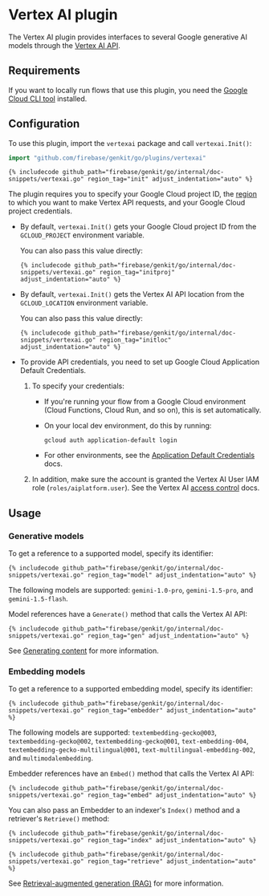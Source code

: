 # Vertex AI plugin

The Vertex AI plugin provides interfaces to several Google generative AI models
through the [Vertex AI API](https://cloud.google.com/vertex-ai/generative-ai/docs/).

## Requirements

If you want to locally run flows that use this plugin, you need the
[Google Cloud CLI tool](https://cloud.google.com/sdk/docs/install) installed.

## Configuration

To use this plugin, import the `vertexai` package and call `vertexai.Init()`:

```go
import "github.com/firebase/genkit/go/plugins/vertexai"
```

```golang
{% includecode github_path="firebase/genkit/go/internal/doc-snippets/vertexai.go" region_tag="init" adjust_indentation="auto" %}
```

The plugin requires you to specify your Google Cloud project ID, the
[region](https://cloud.google.com/vertex-ai/generative-ai/docs/learn/locations)
to which you want to make Vertex API requests, and your Google Cloud project
credentials.

- By default, `vertexai.Init()` gets your Google Cloud project ID from the
  `GCLOUD_PROJECT` environment variable.

  You can also pass this value directly:

  ```golang
  {% includecode github_path="firebase/genkit/go/internal/doc-snippets/vertexai.go" region_tag="initproj" adjust_indentation="auto" %}
  ```

- By default, `vertexai.Init()` gets the Vertex AI API location from the
  `GCLOUD_LOCATION` environment variable.

  You can also pass this value directly:

  ```golang
  {% includecode github_path="firebase/genkit/go/internal/doc-snippets/vertexai.go" region_tag="initloc" adjust_indentation="auto" %}
  ```

- To provide API credentials, you need to set up Google Cloud Application
  Default Credentials.

  1.  To specify your credentials:

      - If you're running your flow from a Google Cloud environment (Cloud
        Functions, Cloud Run, and so on), this is set automatically.

      - On your local dev environment, do this by running:

        ```posix-terminal
        gcloud auth application-default login
        ```

      - For other environments, see the [Application Default Credentials](https://cloud.google.com/docs/authentication/provide-credentials-adc)
        docs.

  1.  In addition, make sure the account is granted the Vertex AI User IAM role
      (`roles/aiplatform.user`). See the Vertex AI [access control](https://cloud.google.com/vertex-ai/generative-ai/docs/access-control)
      docs.

## Usage

### Generative models

To get a reference to a supported model, specify its identifier:

```golang
{% includecode github_path="firebase/genkit/go/internal/doc-snippets/vertexai.go" region_tag="model" adjust_indentation="auto" %}
```

The following models are supported: `gemini-1.0-pro`, `gemini-1.5-pro`, and
`gemini-1.5-flash`.

Model references have a `Generate()` method that calls the Vertex AI API:

```golang
{% includecode github_path="firebase/genkit/go/internal/doc-snippets/vertexai.go" region_tag="gen" adjust_indentation="auto" %}
```

See [Generating content](models.md) for more information.

### Embedding models

To get a reference to a supported embedding model, specify its identifier:

```golang
{% includecode github_path="firebase/genkit/go/internal/doc-snippets/vertexai.go" region_tag="embedder" adjust_indentation="auto" %}
```

The following models are supported: `textembedding-gecko@003`,
`textembedding-gecko@002`, `textembedding-gecko@001`, `text-embedding-004`, 
`textembedding-gecko-multilingual@001`, `text-multilingual-embedding-002`, and 
`multimodalembedding`.

Embedder references have an `Embed()` method that calls the Vertex AI API:

```golang
{% includecode github_path="firebase/genkit/go/internal/doc-snippets/vertexai.go" region_tag="embed" adjust_indentation="auto" %}
```

You can also pass an Embedder to an indexer's `Index()` method and a retriever's
`Retrieve()` method:

```golang
{% includecode github_path="firebase/genkit/go/internal/doc-snippets/vertexai.go" region_tag="index" adjust_indentation="auto" %}
```

```golang
{% includecode github_path="firebase/genkit/go/internal/doc-snippets/vertexai.go" region_tag="retrieve" adjust_indentation="auto" %}
```

See [Retrieval-augmented generation (RAG)](rag.md) for more information.
